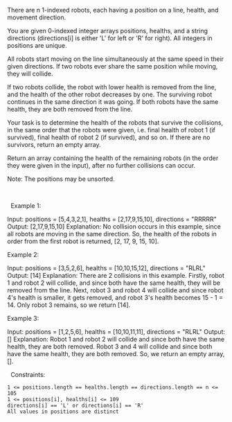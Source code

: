 There are n 1-indexed robots, each having a position on a line, health, and movement direction.

You are given 0-indexed integer arrays positions, healths, and a string directions (directions[i] is either 'L' for left or 'R' for right). All integers in positions are unique.

All robots start moving on the line simultaneously at the same speed in their given directions. If two robots ever share the same position while moving, they will collide.

If two robots collide, the robot with lower health is removed from the line, and the health of the other robot decreases by one. The surviving robot continues in the same direction it was going. If both robots have the same health, they are both removed from the line.

Your task is to determine the health of the robots that survive the collisions, in the same order that the robots were given, i.e. final health of robot 1 (if survived), final health of robot 2 (if survived), and so on. If there are no survivors, return an empty array.

Return an array containing the health of the remaining robots (in the order they were given in the input), after no further collisions can occur.

Note: The positions may be unsorted.

 

 
Example 1:



Input: positions = [5,4,3,2,1], healths = [2,17,9,15,10], directions = "RRRRR"
Output: [2,17,9,15,10]
Explanation: No collision occurs in this example, since all robots are moving in the same direction. So, the health of the robots in order from the first robot is returned, [2, 17, 9, 15, 10].


Example 2:



Input: positions = [3,5,2,6], healths = [10,10,15,12], directions = "RLRL"
Output: [14]
Explanation: There are 2 collisions in this example. Firstly, robot 1 and robot 2 will collide, and since both have the same health, they will be removed from the line. Next, robot 3 and robot 4 will collide and since robot 4's health is smaller, it gets removed, and robot 3's health becomes 15 - 1 = 14. Only robot 3 remains, so we return [14].


Example 3:



Input: positions = [1,2,5,6], healths = [10,10,11,11], directions = "RLRL"
Output: []
Explanation: Robot 1 and robot 2 will collide and since both have the same health, they are both removed. Robot 3 and 4 will collide and since both have the same health, they are both removed. So, we return an empty array, [].

 
Constraints:


	1 <= positions.length == healths.length == directions.length == n <= 105
	1 <= positions[i], healths[i] <= 109
	directions[i] == 'L' or directions[i] == 'R'
	All values in positions are distinct

